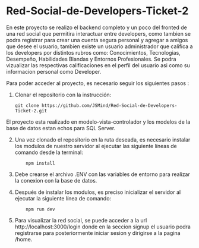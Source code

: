 # Red-Social-de-Developers-Ticket-2
En este proyecto se realizo el backend completo y un poco del fronted de una red social que permitira interactuar entre developers, como tambien se podra registrar 
para crear una cuenta segura personal y agregar a amigos que desee el usuario, tambien existe un usuario administrador que califica a los developers por distintos rubros 
como: Conocimientos, Tecnologias, Desempeño, Habilidades Blandas y Entornos Profesionales. Se podra vizualizar las respectivas calificaciones en el perfil del usuario asi 
como su informacion personal como Developer.

Para poder acceder al proyecto, es necesario seguir los siguientes pasos :

 1. Clonar el repositorio con la instrucción:

    	git clone https://github.com/JSMind/Red-Social-de-Developers-Ticket-2.git
    
 El proyecto esta realizado en modelo-vista-controlador y los modelos de la base de datos estan echos para SQL Server.

 2. Una vez clonado el repositorio en la ruta deseada, es necesario instalar los modulos de nuestro servidor al ejecutar las siguiente líneas de comando desde la terminal:

         	npm install
 3. Debe crearse el archivo .ENV con las variables de entorno para realizar la conexion con la base de datos.

 4. Después de instalar los modulos, es preciso inicializar el servidor al ejecutar la siguiente línea de comando:

         	npm run dev

 5. Para visualizar la red social, se puede acceder a la url http://localhost:3000/login  donde en la seccion signup el usuario podra registrarse para posteriormente
    iniciar sesion y dirigirse a la pagina /home.
    
 
